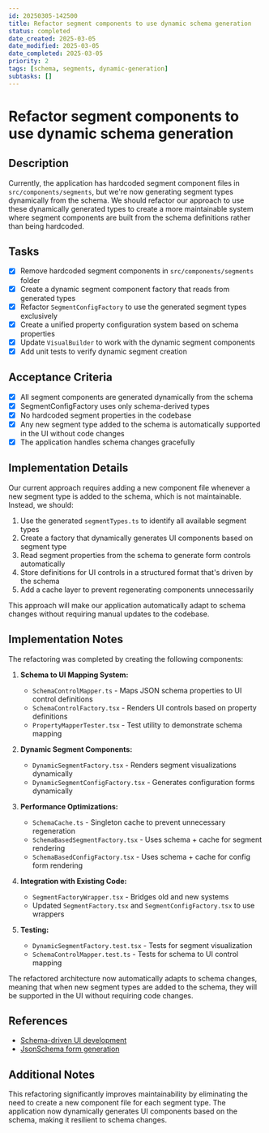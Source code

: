 ```yaml
---
id: 20250305-142500
title: Refactor segment components to use dynamic schema generation
status: completed
date_created: 2025-03-05
date_modified: 2025-03-05
date_completed: 2025-03-05
priority: 2
tags: [schema, segments, dynamic-generation]
subtasks: []
---
```


# Refactor segment components to use dynamic schema generation

## Description

Currently, the application has hardcoded segment component files in `src/components/segments`, but we're now generating segment types dynamically from the schema. We should refactor our approach to use these dynamically generated types to create a more maintainable system where segment components are built from the schema definitions rather than being hardcoded.

## Tasks

- [x] Remove hardcoded segment components in `src/components/segments` folder
- [x] Create a dynamic segment component factory that reads from generated types
- [x] Refactor `SegmentConfigFactory` to use the generated segment types exclusively
- [x] Create a unified property configuration system based on schema properties
- [x] Update `VisualBuilder` to work with the dynamic segment components
- [x] Add unit tests to verify dynamic segment creation

## Acceptance Criteria

- [x] All segment components are generated dynamically from the schema
- [x] SegmentConfigFactory uses only schema-derived types
- [x] No hardcoded segment properties in the codebase
- [x] Any new segment type added to the schema is automatically supported in the UI without code changes
- [x] The application handles schema changes gracefully

## Implementation Details

Our current approach requires adding a new component file whenever a new segment type is added to the schema, which is not maintainable. Instead, we should:

1. Use the generated `segmentTypes.ts` to identify all available segment types
2. Create a factory that dynamically generates UI components based on segment type
3. Read segment properties from the schema to generate form controls automatically
4. Store definitions for UI controls in a structured format that's driven by the schema
5. Add a cache layer to prevent regenerating components unnecessarily

This approach will make our application automatically adapt to schema changes without requiring manual updates to the codebase.

## Implementation Notes

The refactoring was completed by creating the following components:

1. **Schema to UI Mapping System:**
   - `SchemaControlMapper.ts` - Maps JSON schema properties to UI control definitions
   - `SchemaControlFactory.tsx` - Renders UI controls based on property definitions
   - `PropertyMapperTester.tsx` - Test utility to demonstrate schema mapping

2. **Dynamic Segment Components:**
   - `DynamicSegmentFactory.tsx` - Renders segment visualizations dynamically
   - `DynamicSegmentConfigFactory.tsx` - Generates configuration forms dynamically

3. **Performance Optimizations:**
   - `SchemaCache.ts` - Singleton cache to prevent unnecessary regeneration
   - `SchemaBasedSegmentFactory.tsx` - Uses schema + cache for segment rendering
   - `SchemaBasedConfigFactory.tsx` - Uses schema + cache for config form rendering

4. **Integration with Existing Code:**
   - `SegmentFactoryWrapper.tsx` - Bridges old and new systems
   - Updated `SegmentFactory.tsx` and `SegmentConfigFactory.tsx` to use wrappers

5. **Testing:**
   - `DynamicSegmentFactory.test.tsx` - Tests for segment visualization
   - `SchemaControlMapper.test.ts` - Tests for schema to UI control mapping

The refactored architecture now automatically adapts to schema changes, meaning that when new segment types are added to the schema, they will be supported in the UI without requiring code changes.

## References

- [Schema-driven UI development](https://blog.bitsrc.io/schema-based-form-generation-the-future-of-dynamic-forms-f6672b65892e)
- [JsonSchema form generation](https://github.com/rjsf-team/react-jsonschema-form)

## Additional Notes

This refactoring significantly improves maintainability by eliminating the need to create a new component file for each segment type. The application now dynamically generates UI components based on the schema, making it resilient to schema changes.
